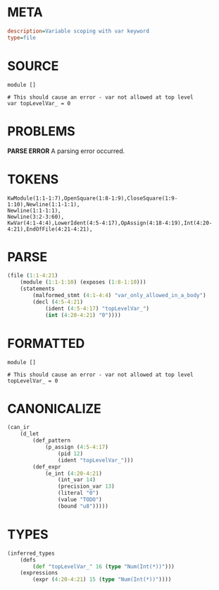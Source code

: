 # META
~~~ini
description=Variable scoping with var keyword
type=file
~~~
# SOURCE
~~~roc
module []

# This should cause an error - var not allowed at top level
var topLevelVar_ = 0
~~~
# PROBLEMS
**PARSE ERROR**
A parsing error occurred.

# TOKENS
~~~zig
KwModule(1:1-1:7),OpenSquare(1:8-1:9),CloseSquare(1:9-1:10),Newline(1:1-1:1),
Newline(1:1-1:1),
Newline(3:2-3:60),
KwVar(4:1-4:4),LowerIdent(4:5-4:17),OpAssign(4:18-4:19),Int(4:20-4:21),EndOfFile(4:21-4:21),
~~~
# PARSE
~~~clojure
(file (1:1-4:21)
	(module (1:1-1:10) (exposes (1:8-1:10)))
	(statements
		(malformed_stmt (4:1-4:4) "var_only_allowed_in_a_body")
		(decl (4:5-4:21)
			(ident (4:5-4:17) "topLevelVar_")
			(int (4:20-4:21) "0"))))
~~~
# FORMATTED
~~~roc
module []

# This should cause an error - var not allowed at top level
topLevelVar_ = 0
~~~
# CANONICALIZE
~~~clojure
(can_ir
	(d_let
		(def_pattern
			(p_assign (4:5-4:17)
				(pid 12)
				(ident "topLevelVar_")))
		(def_expr
			(e_int (4:20-4:21)
				(int_var 14)
				(precision_var 13)
				(literal "0")
				(value "TODO")
				(bound "u8")))))
~~~
# TYPES
~~~clojure
(inferred_types
	(defs
		(def "topLevelVar_" 16 (type "Num(Int(*))")))
	(expressions
		(expr (4:20-4:21) 15 (type "Num(Int(*))"))))
~~~